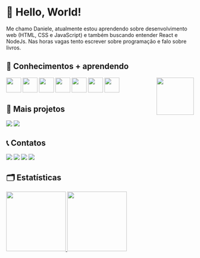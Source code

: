 # :wave: Hello, World! </br>

Me chamo Daniele, atualmente estou aprendendo sobre desenvolvimento web (HTML, CSS e JavaScript) e também buscando entender React e NodeJs. Nas horas vagas tento escrever sobre programação e falo sobre livros.

## 📖 Conhecimentos + aprendendo 

<img src="https://cdn.jsdelivr.net/gh/devicons/devicon/icons/html5/html5-original.svg" width="40" height="40"/> <img src="https://cdn.jsdelivr.net/gh/devicons/devicon/icons/css3/css3-original.svg" width="40" height="40"/> <img src="https://cdn.jsdelivr.net/gh/devicons/devicon/icons/javascript/javascript-original.svg" width="40" height="40"/> <img src="https://cdn.jsdelivr.net/gh/devicons/devicon/icons/react/react-original.svg" width="40" height="40"/> <img src="https://cdn.jsdelivr.net/gh/devicons/devicon/icons/nodejs/nodejs-original.svg" width="40" height="40"/> <img src="https://cdn.jsdelivr.net/gh/devicons/devicon/icons/bootstrap/bootstrap-original.svg" width="40" height="40"/> <img src="https://cdn.jsdelivr.net/gh/devicons/devicon/icons/jquery/jquery-original.svg" width="40" height="40"/> <img src="https://c.tenor.com/HKUc3og5OxAAAAAC/gato-cat.gif" width="100" height="100" align="right" margin-top="-50px"/>

## 🔎 Mais projetos
<a href="https://dev.to/danieleoliveira"> <img src="https://img.shields.io/badge/dev.to-0A0A0A?style=for-the-badge&logo=devdotto&logoColor=white"></a>
<a href="https://codepen.io/DanieleOliveira"> <img src="https://img.shields.io/badge/Codepen-000000?style=for-the-badge&logo=codepen&logoColor=white"></a>

## 📞 Contatos
<a href="https://www.linkedin.com/in/danieleoliveiras/"> <img src="https://img.shields.io/badge/LinkedIn-0077B5?style=for-the-badge&logo=linkedin&logoColor=white"></a>
<a href="https://twitter.com/danieleolivs"> <img src="https://img.shields.io/badge/Twitter-1DA1F2?style=for-the-badge&logo=twitter&logoColor=white"></a>
<a href="mailto:danieleoliveirasousa.p@gmail.com"> <img src="https://img.shields.io/badge/Gmail-D14836?style=for-the-badge&logo=gmail&logoColor=white"></a>
<a href="https://www.instagram.com/danieleolivs_/"> <img src="https://img.shields.io/badge/Instagram-E4405F?style=for-the-badge&logo=instagram&logoColor=white"></a>

## 🗂 Estatísticas

<div>
<a href="https://github.com/DanieleOliveira1">
<img height="160em" src="https://github-readme-stats.vercel.app/api?username=danieleolivs&show_icons=true&theme=radical&include_all_commits=true&count_private=true"/>
<img height="160em" src="https://github-readme-stats.vercel.app/api/top-langs/?username=danieleolivs&layout=compact&langs_count=7&theme=radical"/>
</div>
